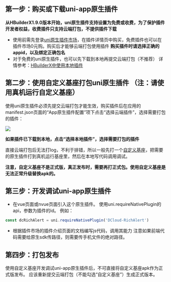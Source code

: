 ## 第一步：购买或下载uni-app原生插件
**从HBuilderX1.9.0版本开始，uni原生插件支持设置为免费或收费，为了保护插件开发者权益，收费插件只支持云端打包，不提供插件下载**
- 使用前需先登录[uni原生插件市场](http://ext.dcloud.net.cn/?cat1=5&cat2=51)，在插件详情页中购买，免费插件也可以在插件市场0元购。购买后才能够云端打包使用插件
**购买插件时请选择正确的appid，以及绑定正确包名**
- 对于免费的uni原生插件，也可以先下载到本地再提交云端打包（不推荐）
详情参考：[HBuilderX中使用本地插件](/NativePlugin/use/use_local_plugin.md)

## 第二步：使用自定义基座打包uni原生插件 （注：请使用真机运行自定义基座）
使用uni原生插件必须先提交云端打包才能生效，购买插件后在应用的manifest.json页面的“App原生插件配置”项下点击“选择云端插件”，选择需要打包的插件：

![](https://img-cdn-tc.dcloud.net.cnuploads/article/20190416/1b5297e695ad1536ddafe3c834e9c297.png)

**如果插件已下载到本地，点击“选择本地插件”，选择需要打包的插件**

直接云端打包后无法打log，不利于排错，所以一般先打一个[自定义基座](http://ask.dcloud.net.cn/article/35115)，把需要的原生插件打到真机运行基座里，然后在本地写代码调用调试。

**注意，自定义基座不是正式版，真正发布时，需要再打正式包。使用自定义基座是无法正常升级替换apk的。**


## 第三步：开发调试uni-app原生插件
- 在vue页面或nvue页面引入这个原生插件。
使用uni.requireNativePlugin的api，参数为插件的id。
例如：

```javascript
const dcRichAlert = uni.requireNativePlugin('DCloud-RichAlert')
```

- 根据插件市场的插件介绍页面的文档编写js代码，调用其能力
注意如果前端代码需要给原生sdk传路径，则需要传手机文件的绝对路径。

## 第四步：打包发布
使用自定义基座开发调试uni-app原生插件后，不可直接将自定义基座apk作为正式版发布。
应该重新提交云端打包（不能勾选“自定义基座”）生成正式版本。